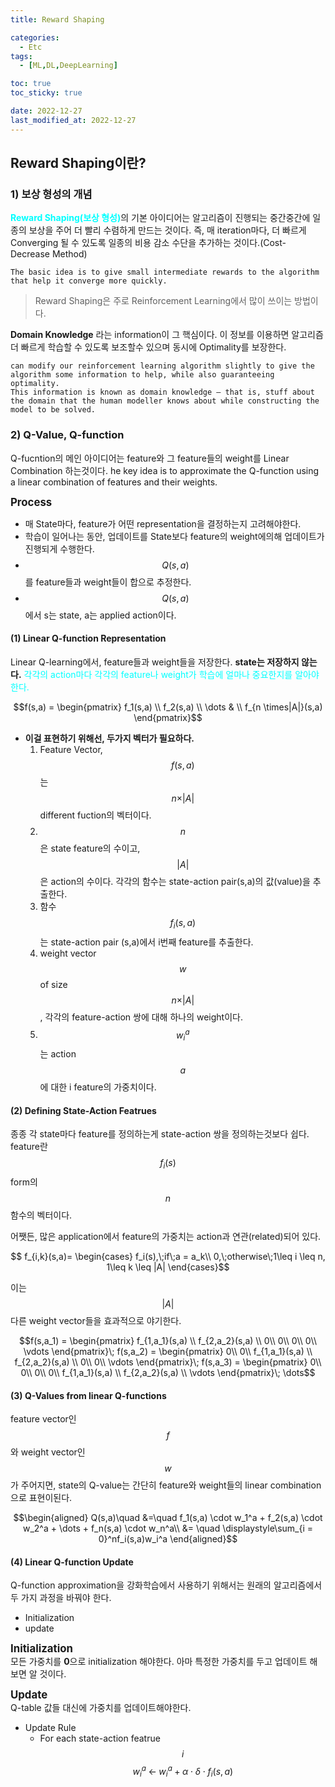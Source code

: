 ```yaml
---
title: Reward Shaping

categories: 
  - Etc
tags:
  - [ML,DL,DeepLearning]

toc: true
toc_sticky: true

date: 2022-12-27
last_modified_at: 2022-12-27 
---
```

## Reward Shaping이란?
### 1) 보상 형성의 개념
<span style = "color:aqua">**Reward Shaping(보상 형성)**</span>의 기본 아이디어는 알고리즘이 진행되는 중간중간에 일종의 보상을 주어 더 빨리 수렴하게 만드는 것이다.
즉, 매 iteration마다, 더 빠르게 Converging 될 수 있도록 일종의 비용 감소 수단을 추가하는 것이다.(Cost-Decrease Method)
```
The basic idea is to give small intermediate rewards to the algorithm that help it converge more quickly.
```

> Reward Shaping은 주로 Reinforcement Learning에서 많이 쓰이는 방법이다.

**Domain Knowledge** 라는 information이 그 핵심이다. 이 정보를 이용하면 알고리즘 더 빠르게 학습할 수 있도록 보조할수 있으며 동시에 Optimality를 보장한다.
```
can modify our reinforcement learning algorithm slightly to give the algorithm some information to help, while also guaranteeing optimality.
This information is known as domain knowledge — that is, stuff about the domain that the human modeller knows about while constructing the model to be solved.
```

### 2) Q-Value, Q-function
Q-fucntion의 메인 아이디어는 feature와 그 feature들의 weight를 Linear Combination 하는것이다.
he key idea is to approximate the Q-function using a linear combination of features and their weights.

<span style = "font-size:120%">**Process**</span>  
- 매 State마다, feature가 어떤 representation을 결정하는지 고려해야한다.
- 학습이 일어나는 동안, 업데이트를 State보다 feature의 weight에의해 업데이트가 진행되게 수행한다.
- $$Q(s,a)$$를 feature들과 weight들이 합으로 추정한다. 
- $$Q(s,a)$$에서 s는 state, a는 applied action이다.

#### (1) Linear Q-function Representation 
Linear Q-learning에서, feature들과 weight들을 저장한다. **state는 저장하지 않는다.** <span style = "color:aqua">각각의 action마다
각각의 feature나 weight가 학습에 얼마나 중요한지를 알아야 한다.</span>

<center>$$f(s,a) =
\begin{pmatrix}
f_1(s,a) \\
f_2(s,a) \\
\dots  & \\
f_{n \times|A|}(s,a) 
\end{pmatrix}$$</center>

- **이걸 표현하기 위해선, 두가지 벡터가 필요하다.**  
  1) Feature Vector, $$f(s,a)$$는 $$n \times \vert A \vert$$ different fuction의 벡터이다.   
  2) $$n$$은 state feature의 수이고, $$\vert A \vert$$은 action의 수이다. 각각의 함수는 state-action pair(s,a)의 값(value)을 추출한다.  
  3) 함수 $$f_i(s,a)$$는 state-action pair (s,a)에서 i번째 feature를 추출한다.    
  4) weight vector $$w$$ of size $$n \times \vert A \vert$$, 각각의 feature-action 쌍에 대해 하나의 weight이다.  
  5) $$w_i^a$$는 action $$a$$에 대한 i feature의 가중치이다.  

#### (2) Defining State-Action Featrues
종종 각 state마다 feature를 정의하는게 state-action 쌍을 정의하는것보다 쉽다. feature란 $$f_i(s)$$form의 $$n$$함수의 벡터이다.

어쨋든, 많은 application에서 feature의 가중치는 action과 연관(related)되어 있다.

<center>$$ f_{i,k}(s,a)=
\begin{cases}
f_i(s),\;if\;a = a_k\\
0,\;otherwise\;1\leq i \leq n, 1\leq k \leq |A|
\end{cases}$$</center>


이는 $$\vert A \vert$$ 다른 weight vector들을 효과적으로 야기한다.  
<center>$$f(s,a_1) =
\begin{pmatrix}
f_{1,a_1}(s,a) \\
f_{2,a_2}(s,a) \\
0\\
0\\
0\\
0\\
\vdots
\end{pmatrix}\; f(s,a_2) =
\begin{pmatrix}
0\\
0\\
f_{1,a_1}(s,a) \\
f_{2,a_2}(s,a) \\
0\\
0\\
\vdots
\end{pmatrix}\;  f(s,a_3) =
\begin{pmatrix}
0\\
0\\
0\\
0\\
f_{1,a_1}(s,a) \\
f_{2,a_2}(s,a) \\
\vdots
\end{pmatrix}\; \dots$$</center>

#### (3) Q-Values from linear Q-functions
feature vector인 $$f$$와 weight vector인 $$w$$가 주어지면, state의 Q-value는 간단히 feature와 weight들의 linear combination으로 표현이된다.  
<center>
$$\begin{aligned} 
Q(s,a)\quad &=\quad f_1(s,a) \cdot w_1^a + f_2(s,a) \cdot w_2^a + \dots + f_n(s,a) \cdot w_n^a\\  
&= \quad  \displaystyle\sum_{i = 0}^nf_i(s,a)w_i^a
\end{aligned}$$</center>  

#### (4) Linear Q-function Update  
Q-function approximation을 강화학습에서 사용하기 위해서는 원래의 알고리즘에서 두 가지 과정을 바꿔야 한다.

- Initialization
- update

<span style = "font-size:120%">**Initialization**</span>  
모든 가중치를 **0**으로 initialization 해야한다. 아마 특정한 가중치를 두고 업데이트 해보면 알 것이다.

<span style = "font-size:120%">**Update**</span>  
Q-table 값들 대신에 가중치를 업데이트해야한다.
- Update Rule
  - For each state-action featrue $$i$$
    $$w_i^a \; \leftarrow \; w_i^a + \alpha \cdot \delta \cdot f_i(s,a) $$







